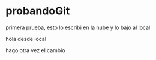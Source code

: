 # probandoGit

primera prueba, esto lo escribi en la nube y lo bajo al local


hola desde local

hago otra vez el cambio